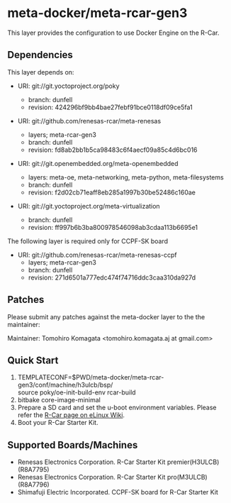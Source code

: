 # meta-docker/meta-rcar-gen3

This layer provides the configuration to use Docker Engine on the R-Car.

## Dependencies

This layer depends on:

* URI: git://git.yoctoproject.org/poky
  * branch: dunfell
  * revision: 424296bf9bb4bae27febf91bce0118df09ce5fa1

* URI: git://github.com/renesas-rcar/meta-renesas
  * layers; meta-rcar-gen3
  * branch: dunfell
  * revision: fd8ab2bb1b5ca98483c6f4aecf09a85c4d6bc016

* URI: git://git.openembedded.org/meta-openembedded
  * layers: meta-oe, meta-networking, meta-python, meta-filesystems
  * branch: dunfell
  * revision: f2d02cb71eaff8eb285a1997b30be52486c160ae

* URI: git://git.yoctoproject.org/meta-virtualization
  * branch: dunfell
  * revision: ff997b6b3ba800978546098ab3cdaa113b6695e1

The following layer is required only for CCPF-SK board

* URI: git://github.com/renesas-rcar/meta-renesas-ccpf
  * layers; meta-rcar-gen3
  * branch: dunfell
  * revision: 271d6501a777edc474f74716ddc3caa310da927d

## Patches

Please submit any patches against the meta-docker layer to the the maintainer:

Maintainer: Tomohiro Komagata <tomohiro.komagata.aj at gmail.com>

## Quick Start

1. TEMPLATECONF=$PWD/meta-docker/meta-rcar-gen3/conf/machine/h3ulcb/bsp/ \
   source poky/oe-init-build-env rcar-build
2. bitbake core-image-minimal
3. Prepare a SD card and set the u-boot environment variables. Please refer the [R-Car page on eLinux Wiki](https://elinux.org/R-Car/Boards/Yocto-Gen3/v3.21.0#Running_Yocto_images).
4. Boot your R-Car Starter Kit.

## Supported Boards/Machines

- Renesas Electronics Corporation. R-Car Starter Kit premier(H3ULCB) (R8A7795)
- Renesas Electronics Corporation. R-Car Starter Kit pro(M3ULCB) (R8A7796)
- Shimafuji Electric Incorporated. CCPF-SK board for R-Car Starter Kit
